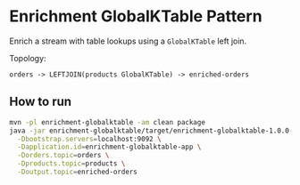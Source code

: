 # Enrichment GlobalKTable Pattern

Enrich a stream with table lookups using a `GlobalKTable` left join.

Topology:
```
orders -> LEFTJOIN(products GlobalKTable) -> enriched-orders
```

## How to run

```bash
mvn -pl enrichment-globalktable -am clean package
java -jar enrichment-globalktable/target/enrichment-globalktable-1.0.0-SNAPSHOT.jar \
  -Dbootstrap.servers=localhost:9092 \
  -Dapplication.id=enrichment-globalktable-app \
  -Dorders.topic=orders \
  -Dproducts.topic=products \
  -Doutput.topic=enriched-orders
```
